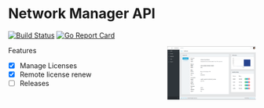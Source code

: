 # Network Manager API

[![Build Status](https://github.com/ubogdan/network-manager-api/actions/workflows/go.yml/badge.svg?branch=master)](https://github.com/features/actions)
[![Go Report Card](https://goreportcard.com/badge/github.com/ubogdan/network-manager-api)](https://goreportcard.com/report/github.com/ubogdan/network-manager-api)

<img align="right" width="180px" src="https://raw.githubusercontent.com/ubogdan/network-manager-api/master/assets/network-manager.png" alt="Network Manager">


Features
* [X] Manage Licenses
* [X] Remote license renew
* [ ] Releases